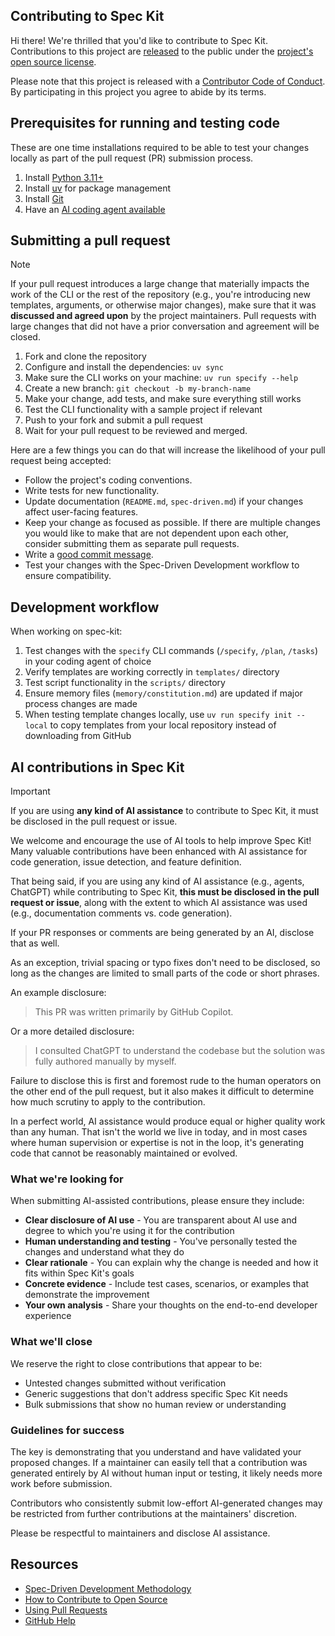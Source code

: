 ## Contributing to Spec Kit

Hi there! We're thrilled that you'd like to contribute to Spec Kit. Contributions to this project are [released](https://help.github.com/articles/github-terms-of-service/#6-contributions-under-repository-license) to the public under the [project's open source license](LICENSE).

Please note that this project is released with a [Contributor Code of Conduct](CODE_OF_CONDUCT.md). By participating in this project you agree to abide by its terms.

## Prerequisites for running and testing code

These are one time installations required to be able to test your changes locally as part of the pull request (PR) submission process.

1. Install [Python 3.11+](https://www.python.org/downloads/)
1. Install [uv](https://docs.astral.sh/uv/) for package management
1. Install [Git](https://git-scm.com/downloads)
1. Have an [AI coding agent available](README.md#-supported-ai-agents)

## Submitting a pull request

>[!NOTE]
>If your pull request introduces a large change that materially impacts the work of the CLI or the rest of the repository (e.g., you're introducing new templates, arguments, or otherwise major changes), make sure that it was **discussed and agreed upon** by the project maintainers. Pull requests with large changes that did not have a prior conversation and agreement will be closed.

1. Fork and clone the repository
1. Configure and install the dependencies: `uv sync`
1. Make sure the CLI works on your machine: `uv run specify --help`
1. Create a new branch: `git checkout -b my-branch-name`
1. Make your change, add tests, and make sure everything still works
1. Test the CLI functionality with a sample project if relevant
1. Push to your fork and submit a pull request
1. Wait for your pull request to be reviewed and merged.

Here are a few things you can do that will increase the likelihood of your pull request being accepted:

- Follow the project's coding conventions.
- Write tests for new functionality.
- Update documentation (`README.md`, `spec-driven.md`) if your changes affect user-facing features.
- Keep your change as focused as possible. If there are multiple changes you would like to make that are not dependent upon each other, consider submitting them as separate pull requests.
- Write a [good commit message](http://tbaggery.com/2008/04/19/a-note-about-git-commit-messages.html).
- Test your changes with the Spec-Driven Development workflow to ensure compatibility.

## Development workflow

When working on spec-kit:

1. Test changes with the `specify` CLI commands (`/specify`, `/plan`, `/tasks`) in your coding agent of choice
2. Verify templates are working correctly in `templates/` directory
3. Test script functionality in the `scripts/` directory
4. Ensure memory files (`memory/constitution.md`) are updated if major process changes are made
5. When testing template changes locally, use `uv run specify init --local` to copy templates from your local repository instead of downloading from GitHub

## AI contributions in Spec Kit

> [!IMPORTANT]
>
> If you are using **any kind of AI assistance** to contribute to Spec Kit,
> it must be disclosed in the pull request or issue.

We welcome and encourage the use of AI tools to help improve Spec Kit! Many valuable contributions have been enhanced with AI assistance for code generation, issue detection, and feature definition.

That being said, if you are using any kind of AI assistance (e.g., agents, ChatGPT) while contributing to Spec Kit,
**this must be disclosed in the pull request or issue**, along with the extent to which AI assistance was used (e.g., documentation comments vs. code generation).

If your PR responses or comments are being generated by an AI, disclose that as well.

As an exception, trivial spacing or typo fixes don't need to be disclosed, so long as the changes are limited to small parts of the code or short phrases.

An example disclosure:

> This PR was written primarily by GitHub Copilot.

Or a more detailed disclosure:

> I consulted ChatGPT to understand the codebase but the solution
> was fully authored manually by myself.

Failure to disclose this is first and foremost rude to the human operators on the other end of the pull request, but it also makes it difficult to
determine how much scrutiny to apply to the contribution.

In a perfect world, AI assistance would produce equal or higher quality work than any human. That isn't the world we live in today, and in most cases
where human supervision or expertise is not in the loop, it's generating code that cannot be reasonably maintained or evolved.

### What we're looking for

When submitting AI-assisted contributions, please ensure they include:

- **Clear disclosure of AI use** - You are transparent about AI use and degree to which you're using it for the contribution
- **Human understanding and testing** - You've personally tested the changes and understand what they do
- **Clear rationale** - You can explain why the change is needed and how it fits within Spec Kit's goals  
- **Concrete evidence** - Include test cases, scenarios, or examples that demonstrate the improvement
- **Your own analysis** - Share your thoughts on the end-to-end developer experience

### What we'll close

We reserve the right to close contributions that appear to be:

- Untested changes submitted without verification
- Generic suggestions that don't address specific Spec Kit needs
- Bulk submissions that show no human review or understanding

### Guidelines for success

The key is demonstrating that you understand and have validated your proposed changes. If a maintainer can easily tell that a contribution was generated entirely by AI without human input or testing, it likely needs more work before submission.

Contributors who consistently submit low-effort AI-generated changes may be restricted from further contributions at the maintainers' discretion.

Please be respectful to maintainers and disclose AI assistance.

## Resources

- [Spec-Driven Development Methodology](./spec-driven.md)
- [How to Contribute to Open Source](https://opensource.guide/how-to-contribute/)
- [Using Pull Requests](https://help.github.com/articles/about-pull-requests/)
- [GitHub Help](https://help.github.com)

